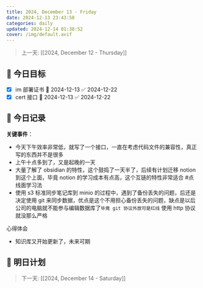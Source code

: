 ```yaml
---
title: 2024, December 13 - Friday
date: 2024-12-13 23:43:58
categories: daily
updated: 2024-12-14 01:38:52
cover: /img/default.avif
---
```

> 上一天: [[2024, December 12 - Thursday]]

## 🌟 今日目标

- [x] im 部署证书 📅 2024-12-13 ✅ 2024-12-22
- [x] cert 接口 📅 2024-12-13 ✅ 2024-12-22

## 📝 今日记录

**关键事件**：

- 今天下午效率非常低，就写了一个接口，一直在考虑代码文件的兼容性，真正写的东西并不是很多
- 上午十点多到了，又是起晚的一天
- 大量了解了 obsidian 的特性，这个鼓捣了一天半了，后续有计划迁移 notion 到这个上面，毕竟 notion 的学习成本有点高，这个互链的特性非常适合 #点线面学习法
- 使用 s3 标准同步笔记库到 minio 的过程中，遇到了备份丢失的问题，后还是决定使用 git 来同步数据，优点是这个不用担心备份丢失的问题，缺点是以后公司的电脑就不能参与编辑数据库了`毕竟 git 协议外放可是红线` 使用 http 协议就没那么严格

心得体会

- 知识库又开始更新了，未来可期

## 🔮 明日计划

> 下一天: [[2024, December 14 - Saturday]]
